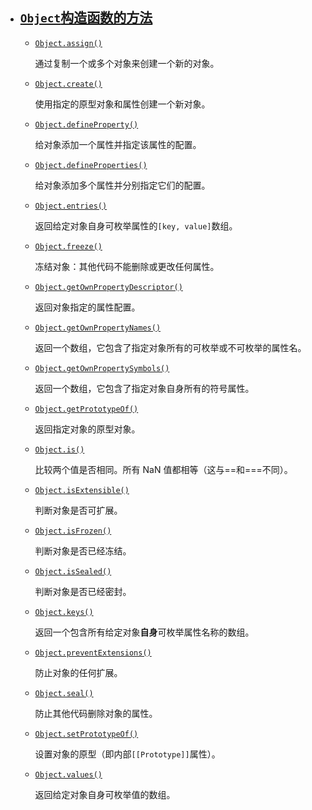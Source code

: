 - ## [`Object`构造函数的方法](https://developer.mozilla.org/zh-CN/docs/Web/JavaScript/Reference/Global_Objects/Object#Methods)

  - [`Object.assign()`](https://developer.mozilla.org/zh-CN/docs/Web/JavaScript/Reference/Global_Objects/Object/assign)

    通过复制一个或多个对象来创建一个新的对象。

  - [`Object.create()`](https://developer.mozilla.org/zh-CN/docs/Web/JavaScript/Reference/Global_Objects/Object/create)

    使用指定的原型对象和属性创建一个新对象。

  - [`Object.defineProperty()`](https://developer.mozilla.org/zh-CN/docs/Web/JavaScript/Reference/Global_Objects/Object/defineProperty)

    给对象添加一个属性并指定该属性的配置。

  - [`Object.defineProperties()`](https://developer.mozilla.org/zh-CN/docs/Web/JavaScript/Reference/Global_Objects/Object/defineProperties)

    给对象添加多个属性并分别指定它们的配置。

  - [`Object.entries()`](https://developer.mozilla.org/zh-CN/docs/Web/JavaScript/Reference/Global_Objects/Object/entries)

    返回给定对象自身可枚举属性的`[key, value]`数组。

  - [`Object.freeze()`](https://developer.mozilla.org/zh-CN/docs/Web/JavaScript/Reference/Global_Objects/Object/freeze)

    冻结对象：其他代码不能删除或更改任何属性。

  - [`Object.getOwnPropertyDescriptor()`](https://developer.mozilla.org/zh-CN/docs/Web/JavaScript/Reference/Global_Objects/Object/getOwnPropertyDescriptor)

    返回对象指定的属性配置。

  - [`Object.getOwnPropertyNames()`](https://developer.mozilla.org/zh-CN/docs/Web/JavaScript/Reference/Global_Objects/Object/getOwnPropertyNames)

    返回一个数组，它包含了指定对象所有的可枚举或不可枚举的属性名。

  - [`Object.getOwnPropertySymbols()`](https://developer.mozilla.org/zh-CN/docs/Web/JavaScript/Reference/Global_Objects/Object/getOwnPropertySymbols)

    返回一个数组，它包含了指定对象自身所有的符号属性。

  - [`Object.getPrototypeOf()`](https://developer.mozilla.org/zh-CN/docs/Web/JavaScript/Reference/Global_Objects/Object/getPrototypeOf)

    返回指定对象的原型对象。

  - [`Object.is()`](https://developer.mozilla.org/zh-CN/docs/Web/JavaScript/Reference/Global_Objects/Object/is)

    比较两个值是否相同。所有 NaN 值都相等（这与==和===不同）。

  - [`Object.isExtensible()`](https://developer.mozilla.org/zh-CN/docs/Web/JavaScript/Reference/Global_Objects/Object/isExtensible)

    判断对象是否可扩展。

  - [`Object.isFrozen()`](https://developer.mozilla.org/zh-CN/docs/Web/JavaScript/Reference/Global_Objects/Object/isFrozen)

    判断对象是否已经冻结。

  - [`Object.isSealed()`](https://developer.mozilla.org/zh-CN/docs/Web/JavaScript/Reference/Global_Objects/Object/isSealed)

    判断对象是否已经密封。

  - [`Object.keys()`](https://developer.mozilla.org/zh-CN/docs/Web/JavaScript/Reference/Global_Objects/Object/keys)

    返回一个包含所有给定对象**自身**可枚举属性名称的数组。

  - [`Object.preventExtensions()`](https://developer.mozilla.org/zh-CN/docs/Web/JavaScript/Reference/Global_Objects/Object/preventExtensions)

    防止对象的任何扩展。

  - [`Object.seal()`](https://developer.mozilla.org/zh-CN/docs/Web/JavaScript/Reference/Global_Objects/Object/seal)

    防止其他代码删除对象的属性。

  - [`Object.setPrototypeOf()`](https://developer.mozilla.org/zh-CN/docs/Web/JavaScript/Reference/Global_Objects/Object/setPrototypeOf)

    设置对象的原型（即内部`[[Prototype]]`属性）。

  - [`Object.values()`](https://developer.mozilla.org/zh-CN/docs/Web/JavaScript/Reference/Global_Objects/Object/values)

    返回给定对象自身可枚举值的数组。